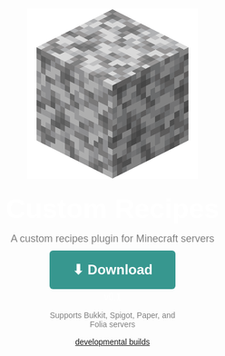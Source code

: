 # 
<style>
    body {
      font-family: Arial, sans-serif;
    }

    .download-box {
      text-align: center;
    }

    .download-button {
      background-color: #37978f; /* cyan from image */
      padding: 20px 40px;
      border-radius: 6px;
      color: #fff;
      font-weight: bold;
      font-size: 24px;
      text-decoration: none;
      display: inline-block;
      transition: background-color 0.3s ease;
    }

    .download-button:hover {
      background-color: #55b3ab; /* lighter cyan on hover */
      color: white;
    }

    .version {
      margin-top: 5px;
      font-size: 16px;
      color: #fff;
    }
    .dev-download {
      margin-top: 15px;
      font-size: 14px;
      color: gray;
    }
    .support-text {
      margin-top: 15px;
      font-size: 14px;
      color: gray;
    }
</style>
<p align="center">
    <img src="./images/diorite.png"/>
</p>
<p align="center" style="color: white; font-size: clamp(30px, 5vw, 54px); font-weight: bold; line-height: 0.1;">
    Custom Recipes
    <p align="center" style="color: gray; font-size: clamp(12px, 2vw, 18px); line-height: 0.2;">
        A custom recipes plugin for Minecraft servers
    </p>
</p>
  <div class="download-box">
    <a href="https://github.com/agentsix1/Custom-Recipes/releases/" class="download-button" style="color: white">⬇ Download</a>
    <div class="version">v0.1</div>
    <div class="support-text">
      Supports Bukkit, Spigot, Paper, and<br>
      Folia servers
    </div>
    <div class="dev-download">
        <a href="https://github.com/agentsix1/Custom-Recipes/actions/workflows/maven.yml">developmental builds</a>
    </div>
  </div>

